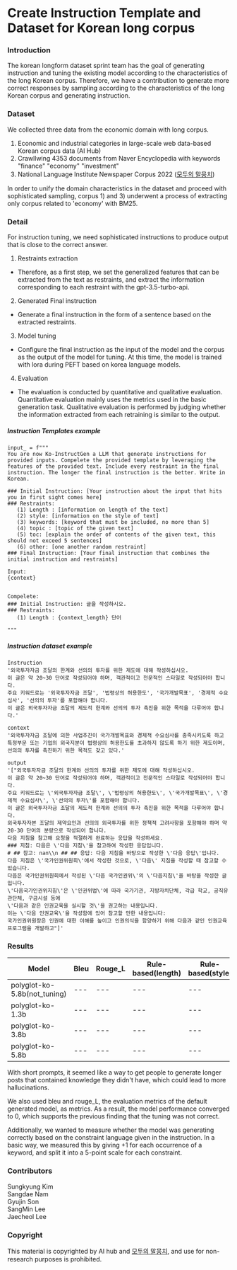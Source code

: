 # Create Instruction Template and Dataset for Korean long corpus

### Introduction
The korean longform dataset sprint team has the goal of generating instruction and tuning the existing model according to the characteristics of the long Korean corpus. Therefore, we have a contribution to generate more correct responses by sampling according to the characteristics of the long Korean corpus and generating instruction.

### Dataset
We collected three data from the economic domain with long corpus. 
1) Economic and industrial categories in large-scale web data-based Korean corpus data (AI Hub)
2) Crawllwing 4353 documents from Naver Encyclopedia with keywords "finance" "economy" "investment"
3) National Language Institute Newspaper Corpus 2022 ([모두의 말뭉치](https://corpus.korean.go.kr/))

In order to unify the domain characteristics in the dataset and proceed with sophisticated sampling, corpus 1) and 3) underwent a process of extracting only corpus related to 'economy' with BM25.


### Detail

For instruction tuning, we need sophisticated instructions to produce output that is close to the correct answer.

1) Restraints extraction <br>
- Therefore, as a first step, we set the generalized features that can be extracted from the text as restraints, and extract the information corresponding to each restraint with the gpt-3.5-turbo-api. 

2) Generated Final instruction <br>
- Generate a final instruction in the form of a sentence based on the extracted restraints.

3) Model tuning <br>
- Configure the final instruction as the input of the model and the corpus as the output of the model for tuning. At this time, the model is trained with lora during PEFT based on korea language models.

4) Evaluation <br>
- The evaluation is conducted by quantitative and qualitative evaluation. Quantitative evaluation mainly uses the metrics used in the basic generation task. Qualitative evaluation is performed by judging whether the information extracted from each retraining is similar to the output.

##### Instruction Templates example
```
input_ = f"""
You are now Ko-InstructGen a LLM that generate instructions for provided inputs. Compelete the provided template by leveraging the features of the provided text. Include every restraint in the final instruction. The longer the final instruction is the better. Write in Korean. 

### Initial Instruction: [Your instruction about the input that hits you in first sight comes here]
### Restraints: 
   (1) Length : [information on length of the text]
   (2) style: [information on the style of text]
   (3) keywords: [keyword that must be included, no more than 5]
   (4) topic : [topic of the given text]
   (5) toc: [explain the order of contents of the given text, this should not exceed 5 sentences]
   (6) other: [one another random restraint]
### Final Instruction: [Your final instruction that combines the initial instruction and restraints]

Input: 
{context}


Compelete: 
### Initial Instruction: 글을 작성하시오.
### Restraints: 
   (1) Length : {context_length} 단어

"""
```

##### Instruction dataset example

```
Instruction
'외국투자자금 조달의 한계와 선의의 투자를 위한 제도에 대해 작성하십시오.
이 글은 약 20~30 단어로 작성되어야 하며, 객관적이고 전문적인 스타일로 작성되어야 합니다.
주요 키워드로는 '외국투자자금 조달', '법령상의 허용한도', '국가개발목표', '경제적 수요심사', '선의의 투자'를 포함해야 합니다.
이 글은 외국투자자금 조달의 제도적 한계와 선의의 투자 촉진을 위한 목적을 다루어야 합니다.'

context
'외국투자자금 조달에 의한 사업추진이 국가개발목표와 경제적 수요심사를 충족시키도록 하고
특정부문 또는 기업의 외국지분이 법령상의 허용한도를 초과하지 않도록 하기 위한 제도이며, 선의의 투자를 촉진하기 위한 목적도 갖고 있다.'

output
'["외국투자자금 조달의 한계와 선의의 투자를 위한 제도에 대해 작성하십시오.
이 글은 약 20~30 단어로 작성되어야 하며, 객관적이고 전문적인 스타일로 작성되어야 합니다.
주요 키워드로는 \'외국투자자금 조달\', \'법령상의 허용한도\', \'국가개발목표\', \'경제적 수요심사\', \'선의의 투자\'를 포함해야 합니다.
이 글은 외국투자자금 조달의 제도적 한계와 선의의 투자 촉진을 위한 목적을 다루어야 합니다.
외국투자자본 조달의 제약요인과 선의의 외국투자를 위한 정책적 고려사항을 포함해야 하며 약 20-30 단어의 분량으로 작성되어 합니다.
다음 지침을 참고해 요청을 적절하게 완료하는 응답을 작성하세요.
### 지침: 다음은 \'다음 지침\'을 참고하여 작성한 응답입니다.
# ## 참고: nan\\n ## ## 응답: 다음 지침을 바탕으로 작성한 \'다음 응답\'입니다.
다음 지침은 \'국가인권위원회\'에서 작성한 것으로, \'다음\' 지침을 작성할 때 참고할 수 있습니다.
다음은 국가인권위원회에서 작성된 \'다음 국가인권위\'의 \'다음지침\'을 바탕을 작성한 글입니다.
\'다음국가인권위지침\'은 \'인권위법\'에 따라 국가기관, 지방자치단체, 각급 학교, 공직유관단체, 구금시설 등에
\'다음과 같은 인권교육을 실시할 것\'을 권고하는 내용입니다.
이는 \'다음 인권교육\'을 작성함에 있어 참고할 만한 내용입니다:
국가인권위원장은 인권에 대한 이해를 높이고 인권의식을 함양하기 위해 다음과 같인 인권교육 프로그램을 개발하고"]'
```

### Results
| Model | Bleu | Rouge_L | Rule-based(length) | Rule-based(style) | Rule-based(keyword) | Rule-based(topic) | Rule-based(topic) | Rule-based(toc) | Rule-based(other)
|------|---|---|---|---|---|---|---|---|---|
| polyglot-ko-5.8b(not_tuning) | --- | --- | --- | --- | --- | --- | --- | --- | --- |
| polyglot-ko-1.3b | --- | --- | --- | --- | --- | --- | --- | --- | --- |
| polyglot-ko-3.8b | --- | --- | --- | --- | --- | --- | --- | --- | --- |
| polyglot-ko-5.8b | --- | --- | --- | --- | --- | --- | --- | --- | --- |

With short prompts, it seemed like a way to get people to generate longer posts that contained knowledge they didn't have, which could lead to more hallucinations.

We also used bleu and rouge_L, the evaluation metrics of the default generated model, as metrics. As a result, the model performance converged to 0, which supports the previous finding that the tuning was not correct.

Additionally, we wanted to measure whether the model was generating correctly based on the constraint language given in the instruction. In a basic way, we measured this by giving +1 for each occurrence of a keyword, and split it into a 5-point scale for each constraint.


### Contributors
Sungkyung Kim <br>
Sangdae Nam <br>
Gyujin Son <br>
SangMin Lee <br>
Jaecheol Lee <br>


### Copyright
This material is copyrighted by AI hub and [모두의 말뭉치](https://corpus.korean.go.kr/), and use for non-research purposes is prohibited.

